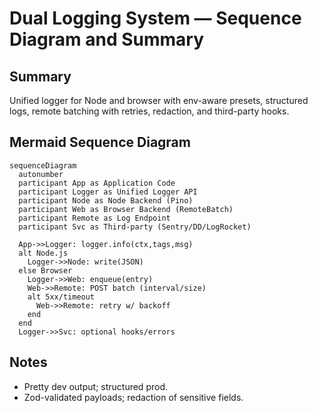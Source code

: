 # Dual Logging System — Sequence Diagram and Summary

## Summary

Unified logger for Node and browser with env-aware presets, structured logs, remote batching with retries, redaction, and third-party hooks.

## Mermaid Sequence Diagram

```mermaid
sequenceDiagram
  autonumber
  participant App as Application Code
  participant Logger as Unified Logger API
  participant Node as Node Backend (Pino)
  participant Web as Browser Backend (RemoteBatch)
  participant Remote as Log Endpoint
  participant Svc as Third-party (Sentry/DD/LogRocket)

  App->>Logger: logger.info(ctx,tags,msg)
  alt Node.js
    Logger->>Node: write(JSON)
  else Browser
    Logger->>Web: enqueue(entry)
    Web->>Remote: POST batch (interval/size)
    alt 5xx/timeout
      Web->>Remote: retry w/ backoff
    end
  end
  Logger->>Svc: optional hooks/errors
```

## Notes

- Pretty dev output; structured prod.
- Zod-validated payloads; redaction of sensitive fields.
